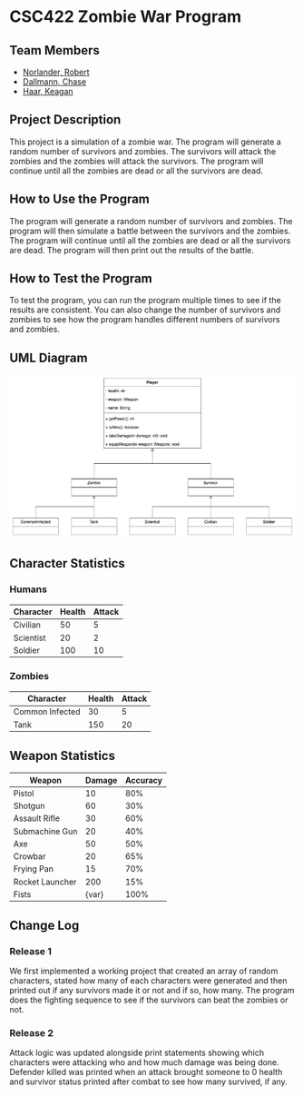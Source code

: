 # CSC422 Zombie War Program

## Team Members

- [Norlander, Robert](shamotar@csp.edu)
- [Dallmann, Chase](dallmanc@csp.edu)
- [Haar, Keagan](haark@csp.edu)

## Project Description

This project is a simulation of a zombie war. The program will generate a random number of survivors and zombies. The survivors will attack the zombies and the zombies will attack the survivors. The program will continue until all the zombies are dead or all the survivors are dead.

## How to Use the Program

The program will generate a random number of survivors and zombies. The program will then simulate a battle between the survivors and the zombies. The program will continue until all the zombies are dead or all the survivors are dead. The program will then print out the results of the battle.

## How to Test the Program

To test the program, you can run the program multiple times to see if the results are consistent. You can also change the number of survivors and zombies to see how the program handles different numbers of survivors and zombies.

## UML Diagram

![UML Diagram](static/ZombieWar_UML.png)

## Character Statistics

### Humans

| Character | Health | Attack |
| --------- | ------ | ------ |
| Civilian  | 50     | 5      |
| Scientist | 20     | 2      |
| Soldier   | 100    | 10     |

### Zombies

| Character      | Health | Attack |
| -------------- | ------ | ------ |
| Common Infected| 30     | 5      |
| Tank           | 150    | 20     |

## Weapon Statistics

| Weapon          | Damage | Accuracy |
| --------------- | ------ | -------- |
| Pistol          | 10     | 80%      |
| Shotgun         | 60     | 30%      |
| Assault Rifle   | 30     | 60%      |
| Submachine Gun  | 20     | 40%      |
| Axe             | 50     | 50%      |
| Crowbar         | 20     | 65%      |
| Frying Pan      | 15     | 70%      |
| Rocket Launcher | 200    | 15%      |
| Fists           | {var}  | 100%     |

## Change Log

### Release 1

We first implemented a working project that created an array of random characters, stated how many of each characters were generated and then printed out if any survivors made it or not and if so, how many. The program does the fighting sequence to see if the survivors can beat the zombies or not.

### Release 2

Attack logic was updated alongside print statements showing which characters were attacking who and how much damage was being done. Defender killed was printed when an attack brought someone to 0 health and survivor status printed after combat to see how many survived, if any.
